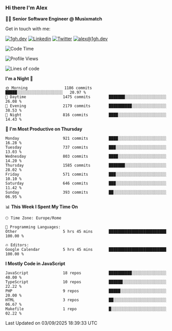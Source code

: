 ### Hi there I'm Alex

👨‍💻 __Senior Software Engineer @ Musixmatch__

Get in touch with me:

[![1gh.dev](https://img.shields.io/static/v1?label=1gh.dev&message=%20&color=red&logo=&style=flat-square&logoColor=white)](https://www.1gh.dev/)
[![Linkedin](https://img.shields.io/static/v1?label=Linkedin&message=%20&color=blue&logo=Linkedin&style=flat-square&logoColor=white)](https://linkedin.com/in/alexghirelli)
[![Twitter](https://img.shields.io/static/v1?label=Twitter&message=%20&color=blue&logo=Twitter&style=flat-square&logoColor=white)](https://twitter.com/alexGhirelli)
[![alex@1gh.dev](https://img.shields.io/static/v1?label=alex@1gh.dev&message=%20&color=red&logo=gmail&style=flat-square&logoColor=white)](mailto:alex@1gh.dev)

<!--START_SECTION:waka-->
![Code Time](http://img.shields.io/badge/Code%20Time-8%2C532%20hrs%2022%20mins-blue)

![Profile Views](http://img.shields.io/badge/Profile%20Views-7-blue)

![Lines of code](https://img.shields.io/badge/From%20Hello%20World%20I%27ve%20Written-19.9%20million%20lines%20of%20code-blue)

**I'm a Night 🦉** 

```text
🌞 Morning                1186 commits        █████░░░░░░░░░░░░░░░░░░░░   20.97 % 
🌆 Daytime                1475 commits        ███████░░░░░░░░░░░░░░░░░░   26.08 % 
🌃 Evening                2179 commits        ██████████░░░░░░░░░░░░░░░   38.53 % 
🌙 Night                  816 commits         ████░░░░░░░░░░░░░░░░░░░░░   14.43 % 
```
📅 **I'm Most Productive on Thursday** 

```text
Monday                   921 commits         ████░░░░░░░░░░░░░░░░░░░░░   16.28 % 
Tuesday                  737 commits         ███░░░░░░░░░░░░░░░░░░░░░░   13.03 % 
Wednesday                803 commits         ████░░░░░░░░░░░░░░░░░░░░░   14.20 % 
Thursday                 1585 commits        ███████░░░░░░░░░░░░░░░░░░   28.02 % 
Friday                   571 commits         ███░░░░░░░░░░░░░░░░░░░░░░   10.10 % 
Saturday                 646 commits         ███░░░░░░░░░░░░░░░░░░░░░░   11.42 % 
Sunday                   393 commits         ██░░░░░░░░░░░░░░░░░░░░░░░   06.95 % 
```


📊 **This Week I Spent My Time On** 

```text
🕑︎ Time Zone: Europe/Rome

💬 Programming Languages: 
Other                    5 hrs 45 mins       █████████████████████████   100.00 % 

🔥 Editors: 
Google Calendar          5 hrs 45 mins       █████████████████████████   100.00 % 
```

**I Mostly Code in JavaScript** 

```text
JavaScript               18 repos            ██████████░░░░░░░░░░░░░░░   40.00 % 
TypeScript               10 repos            ██████░░░░░░░░░░░░░░░░░░░   22.22 % 
PHP                      9 repos             █████░░░░░░░░░░░░░░░░░░░░   20.00 % 
HTML                     3 repos             ██░░░░░░░░░░░░░░░░░░░░░░░   06.67 % 
Makefile                 1 repo              █░░░░░░░░░░░░░░░░░░░░░░░░   02.22 % 
```




 Last Updated on 03/09/2025 18:39:33 UTC
<!--END_SECTION:waka-->
